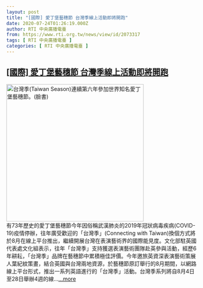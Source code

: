 ```yaml
---
layout: post
title: "[國際] 愛丁堡藝穗節 台灣季線上活動即將開跑"
date: 2020-07-24T01:26:19.000Z
author: RTI 中央廣播電臺
from: https://www.rti.org.tw/news/view/id/2073317
tags: [ RTI 中央廣播電臺 ]
categories: [ RTI 中央廣播電臺 ]
---
```

<!--1595553979000-->
[[國際] 愛丁堡藝穗節 台灣季線上活動即將開跑](https://www.rti.org.tw/news/view/id/2073317)
------

<div>
<img src="https://static.rti.org.tw/assets/thumbnails/2019/08/06/fb128f100b772580805053ee0a21e698.jpg" width="360" alt="台灣季(Taiwan Season)連續第六年參加世界知名愛丁堡藝穗節。(臉書)" title="台灣季(Taiwan Season)連續第六年參加世界知名愛丁堡藝穗節。(臉書)"><br>有73年歷史的愛丁堡藝穗節今年因俗稱武漢肺炎的2019年冠狀病毒疾病(COVID-19)疫情停辦，往年廣受歡迎的「台灣季」(Connecting with Taiwan)換個方式將於8月在線上平台推出，繼續開展台灣在表演藝術界的國際能見度。文化部駐英國代表處文化組表示，往年「台灣季」支持獲選表演藝術團隊赴英參與活動，經歷6年耕耘，「台灣季」品牌在藝穗節中累積極佳評價。今年邀旅英資深表演藝術策展人葉紀紋策畫，結合英國與台灣兩地資源，於藝穗節原訂舉行的8月期間，以網路線上平台形式，推出一系列英語進行的「台灣季」活動。台灣季系列將自8月4日至28日舉辦4週的線...<a target="_blank" href="https://www.rti.org.tw/news/view/id/2073317">...more</a>
</div>
